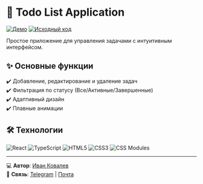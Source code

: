 # 📝 Todo List Application

[![Демо](https://img.shields.io/badge/-ДЕМО-00C853?style=for-the-badge&logo=vercel&logoColor=white)](https://ivkovalevv.github.io/todo-app/)
[![Исходный код](https://img.shields.io/badge/-ИСХОДНЫЙ_КОД-181717?style=for-the-badge&logo=github&logoColor=white)](https://github.com/ivkovalevv/todo-app)

Простое приложение для управления задачами с интуитивным интерфейсом.

## ✨ Основные функции

✔️ Добавление, редактирование и удаление задач  
✔️ Фильтрация по статусу (Все/Активные/Завершенные)  
✔️ Адаптивный дизайн  
✔️ Плавные анимации  

## 🛠 Технологии

![React](https://img.shields.io/badge/-React-61DAFB?style=for-the-badge&logo=react&logoColor=black)
![TypeScript](https://img.shields.io/badge/-TypeScript-007ACC?style=for-the-badge&logo=typescript&logoColor=white)
![HTML5](https://img.shields.io/badge/-HTML5-E34F26?style=for-the-badge&logo=html5&logoColor=white)
![CSS3](https://img.shields.io/badge/-CSS3-1572B6?style=for-the-badge&logo=css3&logoColor=white)
![CSS Modules](https://img.shields.io/badge/-CSS_Modules-000000?style=for-the-badge&logo=css3&logoColor=white)

---

💻 **Автор**: [Иван Ковалев](https://kovalev-site.ru)  
📩 **Связь**: [Telegram](https://t.me/x_kovalev) | [Почта](mailto:ivkovalevv@gmail.ru)
